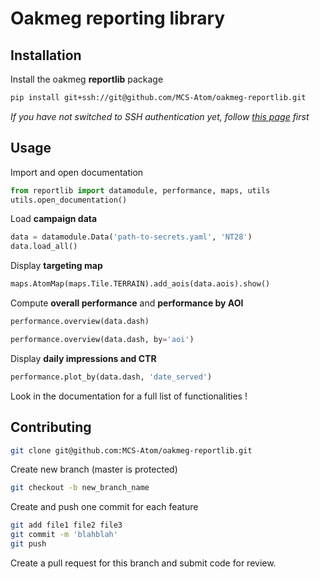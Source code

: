 
# Oakmeg reporting library
## Installation
Install the oakmeg **reportlib** package 
```bash
pip install git+ssh://git@github.com/MCS-Atom/oakmeg-reportlib.git
```

*If you have not switched to SSH authentication yet, follow [this page](https://docs.github.com/en/github/authenticating-to-github/connecting-to-github-with-ssh) first*

## Usage
Import and open documentation
```python
from reportlib import datamodule, performance, maps, utils
utils.open_documentation()
```

Load **campaign data**
```python
data = datamodule.Data('path-to-secrets.yaml', 'NT28')
data.load_all()
```

Display **targeting map**
```python
maps.AtomMap(maps.Tile.TERRAIN).add_aois(data.aois).show()
```

Compute **overall performance** and **performance by AOI**
```python
performance.overview(data.dash)
```
```python
performance.overview(data.dash, by='aoi')
```

Display **daily impressions and CTR**
```python
performance.plot_by(data.dash, 'date_served')
```

Look in the documentation for a full list of functionalities !

## Contributing
```bash
git clone git@github.com:MCS-Atom/oakmeg-reportlib.git
```

Create new branch (master is protected)
```bash
git checkout -b new_branch_name
```

Create and push one commit for each feature
```bash
git add file1 file2 file3
git commit -m 'blahblah'
git push
```

Create a pull request for this branch and submit code for review.
